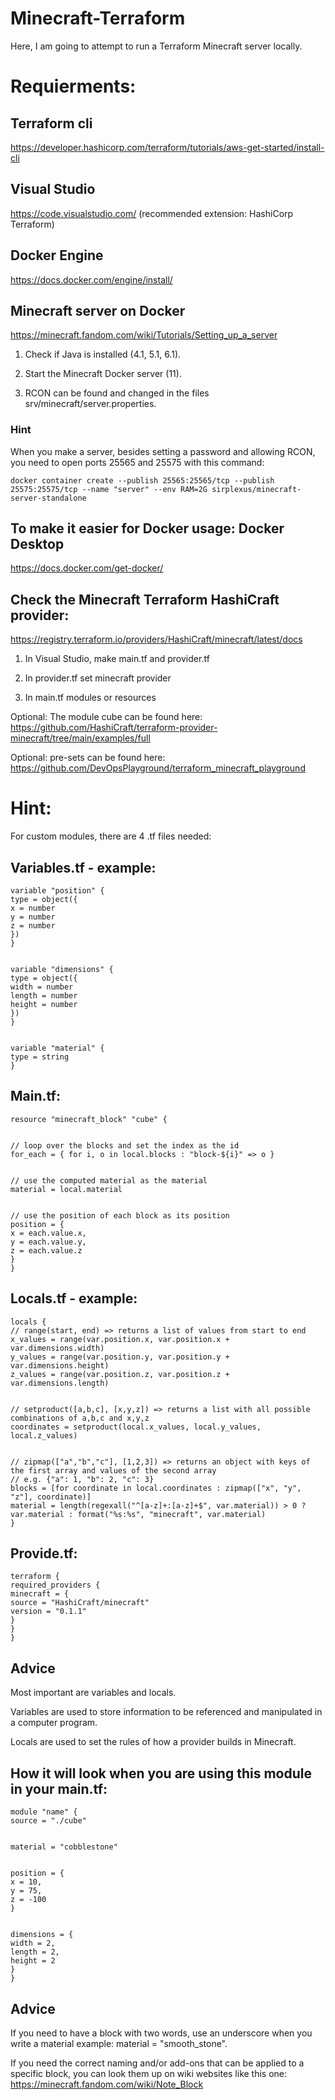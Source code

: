 # Minecraft-Terraform
Here, I am going to attempt to run a Terraform Minecraft server locally.


# Requierments:


## Terraform cli
https://developer.hashicorp.com/terraform/tutorials/aws-get-started/install-cli


## Visual Studio
https://code.visualstudio.com/ (recommended extension: HashiCorp Terraform)


## Docker Engine
https://docs.docker.com/engine/install/


## Minecraft server on Docker
https://minecraft.fandom.com/wiki/Tutorials/Setting_up_a_server


1. Check if Java is installed (4.1, 5.1, 6.1).


2. Start the Minecraft Docker server (11).


3. RCON can be found and changed in the files srv/minecraft/server.properties.


### Hint
When you make a server, besides setting a password and allowing RCON, you need to open ports 25565 and 25575 with this command:
```
docker container create --publish 25565:25565/tcp --publish 25575:25575/tcp --name "server" --env RAM=2G sirplexus/minecraft-server-standalone
```


## To make it easier for Docker usage: Docker Desktop
https://docs.docker.com/get-docker/


## Check the Minecraft Terraform HashiCraft provider:
https://registry.terraform.io/providers/HashiCraft/minecraft/latest/docs


1. In Visual Studio, make main.tf and provider.tf


2. In provider.tf set minecraft provider


3. In main.tf modules or resources


Optional: The module cube can be found here: https://github.com/HashiCraft/terraform-provider-minecraft/tree/main/examples/full


Optional: pre-sets can be found here: https://github.com/DevOpsPlayground/terraform_minecraft_playground


# Hint:
For custom modules, there are 4 .tf files needed:


## Variables.tf - example:
```
variable "position" {
type = object({
x = number
y = number
z = number
})
}


variable "dimensions" {
type = object({
width = number
length = number
height = number
})
}


variable "material" {
type = string
}
```


## Main.tf:
```
resource "minecraft_block" "cube" {


// loop over the blocks and set the index as the id
for_each = { for i, o in local.blocks : "block-${i}" => o }


// use the computed material as the material
material = local.material


// use the position of each block as its position
position = {
x = each.value.x,
y = each.value.y,
z = each.value.z
}
}
```


## Locals.tf - example:
```
locals {
// range(start, end) => returns a list of values from start to end
x_values = range(var.position.x, var.position.x + var.dimensions.width)
y_values = range(var.position.y, var.position.y + var.dimensions.height)
z_values = range(var.position.z, var.position.z + var.dimensions.length)


// setproduct([a,b,c], [x,y,z]) => returns a list with all possible combinations of a,b,c and x,y,z
coordinates = setproduct(local.x_values, local.y_values, local.z_values)


// zipmap(["a","b","c"], [1,2,3]) => returns an object with keys of the first array and values of the second array
// e.g. {"a": 1, "b": 2, "c": 3}
blocks = [for coordinate in local.coordinates : zipmap(["x", "y", "z"], coordinate)]
material = length(regexall("^[a-z]+:[a-z]+$", var.material)) > 0 ? var.material : format("%s:%s", "minecraft", var.material)
}
```


## Provide.tf:
```
terraform {
required_providers {
minecraft = {
source = "HashiCraft/minecraft"
version = "0.1.1"
}
}
}
```


## Advice
Most important are variables and locals.


Variables are used to store information to be referenced and manipulated in a computer program.


Locals are used to set the rules of how a provider builds in Minecraft.


## How it will look when you are using this module in your main.tf:
```
module "name" {
source = "./cube"


material = "cobblestone"


position = {
x = 10,
y = 75,
z = -100
}


dimensions = {
width = 2,
length = 2,
height = 2
}
}
```


## Advice
If you need to have a block with two words, use an underscore when you write a material example: material = "smooth_stone".


If you need the correct naming and/or add-ons that can be applied to a specific block, you can look them up on wiki websites like this one: https://minecraft.fandom.com/wiki/Note_Block